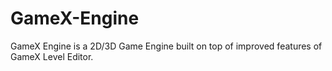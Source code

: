 # GameX-Engine
GameX Engine is a 2D/3D Game Engine built on top of improved features of GameX Level Editor.
